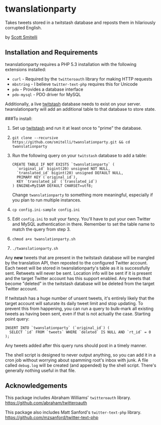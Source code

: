 twanslationparty
================

Takes tweets stored in a twitstash database and reposts them in hilariously
corrupted English.

by [Scott Smitelli](mailto:scott@smitelli.com)

Installation and Requirements
-----------------------------

twanslationparty requires a PHP 5.3 installation with the following extensions
installed:

*   `curl` - Required by the `twitteroauth` library for making HTTP requests
*   `mbstring` - I believe `twitter-text-php` requires this for Unicode
*   `pdo` - Provides a database interface
*   `pdo-mysql` - PDO driver for MySQL

Additionally, a live [twitstash](http://github.com/smitelli/twitstash) database
needs to exist on your server. twanslationparty will add an additional table to
that database to store state.

###To install:

1.  Set up [twitstash](http://github.com/smitelli/twitstash) and run it at least
    once to "prime" the database.

2.  `git clone --recursive https://github.com/smitelli/twanslationparty.git &&
    cd twanslationparty`

3.  Run the following query on your `twitstash` database to add a table:

        CREATE TABLE IF NOT EXISTS `twanslationparty` (
          `original_id` bigint(20) unsigned NOT NULL,
          `translated_id` bigint(20) unsigned DEFAULT NULL,
          PRIMARY KEY (`original_id`),
          KEY `translated_id` (`translated_id`)
        ) ENGINE=MyISAM DEFAULT CHARSET=utf8;

    Change `twanslationparty` to something more meaningful, especially if you
    plan to run multiple instances.

4.  `cp config.ini-sample config.ini`

5.  Edit `config.ini` to suit your fancy. You'll have to put your own Twitter
    and MySQL authentication in there. Remember to set the table name to match
    the query from step 3.

6.  `chmod a+x twanslationparty.sh`

7.  `./twanslationparty.sh`

Any **new** tweets that are present in the twitstash database will be mangled by
the translation API, then reposted to the configured Twitter account. Each tweet
will be stored in twanslationparty's table as it is successfully sent. Retweets
will never be sent. Location info will be sent if it is present and the target
Twitter account has this support enabled. Any tweets that become "deleted" in
the twitstash database will be deleted from the target Twitter account.

If twitstash has a huge number of unsent tweets, it's entirely likely that the
target account will saturate its daily tweet limit and stop updating. To prevent
this from happening, you can run a query to bulk-mark all existing tweets as
having been sent, even if that is not actually the case. Starting point query:

    INSERT INTO `twanslationparty` (`original_id`) (
      SELECT `id` FROM `tweets` WHERE `deleted` IS NULL AND `rt_id` = 0
    );

Any tweets added after this query runs should post in a timely manner.

The shell script is designed to never output anything, so you can add it in a
cron job without worrying about spamming root's inbox with junk. A file called
`debug.log` will be created (and appended) by the shell script. There's
generally nothing useful in that file.

Acknowledgements
----------------

This package includes Abraham Williams' `twitteroauth` library.
<https://github.com/abraham/twitteroauth>

This package also includes Matt Sanford's `twitter-text-php` library.
<https://github.com/mzsanford/twitter-text-php>